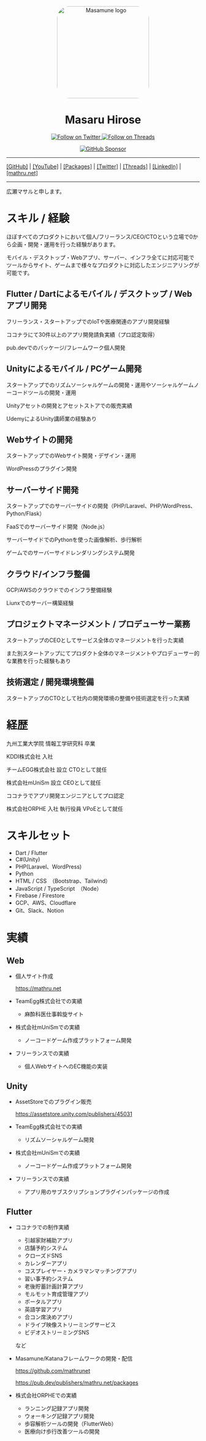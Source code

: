 <p align="center">
  <a href="https://mathru.net">
    <img width="240px" src="https://raw.githubusercontent.com/mathrunet/flutter_masamune/master/.github/images/icon.png" alt="Masamune logo" style="border-radius: 32px"s><br/>
  </a>
  <h1 align="center">Masaru Hirose</h1>
</p>

<p align="center">
  <a href="https://twitter.com/mathru">
    <img src="https://img.shields.io/static/v1?label=Twitter&message=Follow&logo=Twitter&color=1DA1F2&link=https://twitter.com/mathru" alt="Follow on Twitter" />
  </a>
  <a href="https://threads.net/@mathrunet">
    <img src="https://img.shields.io/static/v1?label=Threads&message=Follow&color=101010&link=https://threads.net/@mathrunet" alt="Follow on Threads" />
  </a>
</p>

<p align="center">
  <a href="https://github.com/sponsors/mathrunet"><img src="https://img.shields.io/static/v1?label=Sponsor&message=%E2%9D%A4&logo=GitHub&color=ff69b4&link=https://github.com/sponsors/mathrunet" alt="GitHub Sponsor" /></a>
</p>

---

[[GitHub]](https://github.com/mathrunet) | [[YouTube]](https://www.youtube.com/c/mathrunetchannel) | [[Packages]](https://pub.dev/publishers/mathru.net/packages) | [[Twitter]](https://twitter.com/mathru) | [[Threads]](https://threads.net/@mathrunet) | [[LinkedIn]](https://www.linkedin.com/in/mathrunet/) | [[mathru.net]](https://mathru.net)

---

広瀬マサルと申します。

# スキル / 経験

ほぼすべてのプロダクトにおいて個人/フリーランス/CEO/CTOという立場で0から企画・開発・運用を行った経験があります。

モバイル・デスクトップ・Webアプリ、サーバー、インフラ全てに対応可能でツールからサイト、ゲームまで様々なプロダクトに対応したエンジニアリングが可能です。

## Flutter / Dartによるモバイル / デスクトップ / Webアプリ開発

フリーランス・スタートアップでのIoTや医療関連のアプリ開発経験

ココナラにて30件以上のアプリ開発請負実績（プロ認定取得）

pub.devでのパッケージ/フレームワーク個人開発

## Unityによるモバイル / PCゲーム開発

スタートアップでのリズムソーシャルゲームの開発・運用やソーシャルゲームノーコードツールの開発・運用

Unityアセットの開発とアセットストアでの販売実績

UdemyによるUnity講師業の経験あり

## Webサイトの開発

スタートアップでのWebサイト開発・デザイン・運用

WordPressのプラグイン開発

## サーバーサイド開発

スタートアップでのサーバーサイドの開発（PHP/Laravel、PHP/WordPress、Python/Flask）

FaaSでのサーバーサイド開発（Node.js）

サーバーサイドでのPythonを使った画像解析、歩行解析

ゲームでのサーバーサイドレンダリングシステム開発

## クラウド/インフラ整備

GCP/AWSのクラウドでのインフラ整備経験

Liunxでのサーバー構築経験

## プロジェクトマネージメント / プロデューサー業務

スタートアップのCEOとしてサービス全体のマネージメントを行った実績

また別スタートアップにてプロダクト全体のマネージメントやプロデューサー的な業務を行った経験もあり

## 技術選定 / 開発環境整備

スタートアップのCTOとして社内の開発環境の整備や技術選定を行った実績

# 経歴

九州工業大学院 情報工学研究科 卒業

KDDI株式会社 入社

チームEGG株式会社 設立 CTOとして就任

株式会社mUniSm 設立 CEOとして就任

ココナラでアプリ開発エンジニアとしてプロ認定

株式会社ORPHE 入社 執行役員 VPoEとして就任

# スキルセット

- Dart / Flutter
- C#(Unity)
- PHP(Laravel、WordPress)
- Python
- HTML / CSS　（Bootstrap、Tailwind）
- JavaScript / TypeScript　（Node）
- Firebase / Firestore
- GCP、AWS、Cloudflare
- Git、Slack、Notion

# 実績

## Web

- 個人サイト作成
    
    https://mathru.net
    
- TeamEgg株式会社での実績
    - 麻酔科医仕事斡旋サイト
- 株式会社mUniSmでの実績
    - ノーコードゲーム作成プラットフォーム開発
- フリーランスでの実績
    - 個人WebサイトへのEC機能の実装

## Unity

- AssetStoreでのプラグイン販売
    
    https://assetstore.unity.com/publishers/45031
    
- TeamEgg株式会社での実績
    - リズムソーシャルゲーム開発
- 株式会社mUniSmでの実績
    - ノーコードゲーム作成プラットフォーム開発
- フリーランスでの実績
    - アプリ用のサブスクリプションプラグインパッケージの作成

## Flutter

- ココナラでの制作実績
    - 引越家財補助アプリ
    - 店舗予約システム
    - クローズドSNS
    - カレンダーアプリ
    - コスプレイヤー・カメラマンマッチングアプリ
    - 習い事予約システム
    - 老後貯蓄計画計算アプリ
    - モルモット育成管理アプリ
    - ポータルアプリ
    - 英語学習アプリ
    - 合コン席決めアプリ
    - ドライブ映像ストリーミングサービス
    - ビデオストリーミングSNS
    
    など
    
- Masamune/Katanaフレームワークの開発・配信
    
    https://github.com/mathrunet
    
    https://pub.dev/publishers/mathru.net/packages
    
- 株式会社ORPHEでの実績
    - ランニング記録アプリ開発
    - ウォーキング記録アプリ開発
    - 歩容解析ツールの開発（FlutterWeb）
    - 医療向け歩行改善ツールの開発
